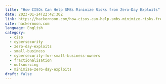 ```yaml
---
title: "How CISOs Can Help SMBs Minimize Risks from Zero-Day Exploits"
date: 2023-01-24T22:42:30Z
link: https://hackernoon.com/how-cisos-can-help-smbs-minimize-risks-from-zero-day-exploits?source=rss&utm_medium=RSS&utm_source=news.12bit.vn
site: hackernoon.com
language: English
category:
  - ciso
  - cybersecurity
  - zero-day-exploits
  - small-business
  - cybersecurity-for-small-business-owners
  - fractionalisation
  - outsourcing
  - minimize-zero-day-exploits
draft: false
---
```

